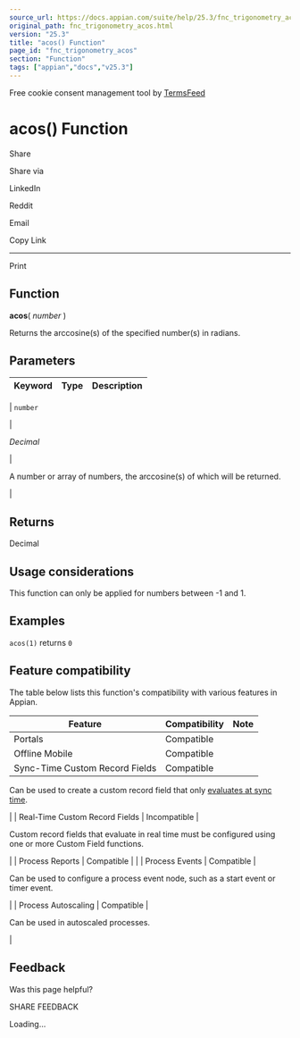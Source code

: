 ```yaml
---
source_url: https://docs.appian.com/suite/help/25.3/fnc_trigonometry_acos.html
original_path: fnc_trigonometry_acos.html
version: "25.3"
title: "acos() Function"
page_id: "fnc_trigonometry_acos"
section: "Function"
tags: ["appian","docs","v25.3"]
---
```



Free cookie consent management tool by [TermsFeed](https://www.termsfeed.com/)

# acos() Function

Share

Share via

LinkedIn

Reddit

Email

Copy Link

* * *

Print

## Function

**acos**( _number_ )

Returns the arccosine(s) of the specified number(s) in radians.

## Parameters

| Keyword | Type | Description |
| --- | --- | --- |
|
`number`

 |

_Decimal_

 |

A number or array of numbers, the arccosine(s) of which will be returned.

 |

## Returns

Decimal

## Usage considerations

This function can only be applied for numbers between -1 and 1.

## Examples

`acos(1)` returns `0`

## Feature compatibility

The table below lists this function's compatibility with various features in Appian.

| Feature | Compatibility | Note |
| --- | --- | --- |
| Portals | Compatible |  |
| Offline Mobile | Compatible |  |
| Sync-Time Custom Record Fields | Compatible |
Can be used to create a custom record field that only [evaluates at sync time](custom-record-fields.html#prodlink-sync-time-evaluations).

 |
| Real-Time Custom Record Fields | Incompatible |

Custom record fields that evaluate in real time must be configured using one or more Custom Field functions.

 |
| Process Reports | Compatible |  |
| Process Events | Compatible |

Can be used to configure a process event node, such as a start event or timer event.

 |
| Process Autoscaling | Compatible |

Can be used in autoscaled processes.

 |

## Feedback

Was this page helpful?

SHARE FEEDBACK

Loading...
